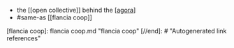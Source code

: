 - the [[open collective]] behind the [[agora]]
- #same-as  [[flancia coop]]

[//begin]: # "Autogenerated link references for markdown compatibility"
[agora]: agora.md "agora"
[flancia coop]: flancia coop.md "flancia coop"
[//end]: # "Autogenerated link references"

